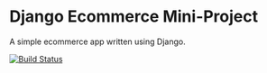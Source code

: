 # Django Ecommerce Mini-Project

A simple ecommerce app written using Django.

[![Build Status](https://travis-ci.org/feddieminas/django-ecommerce.svg?branch=master)](https://travis-ci.org/feddieminas/django-ecommerce)